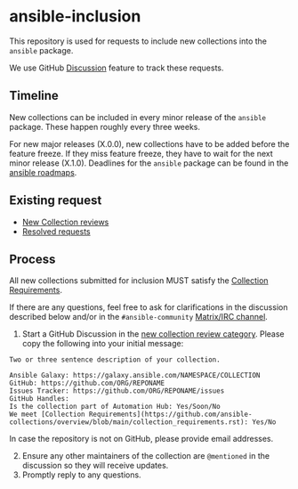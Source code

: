 # ansible-inclusion

This repository is used for requests to include new collections into the `ansible` package.

We use GitHub [Discussion](https://github.com/ansible-collections/ansible-inclusion/discussions) feature to track these requests.

## Timeline

New collections can be included in every minor release of the `ansible` package. These happen roughly every three weeks.

For new major releases (X.0.0), new collections have to be added before the feature freeze. If they miss feature freeze, they have to wait for the next minor release (X.1.0). Deadlines for the `ansible` package can be found in the [ansible roadmaps](https://docs.ansible.com/ansible/devel/roadmap/ansible_roadmap_index.html).

## Existing request

* [New Collection reviews](https://github.com/ansible-collections/ansible-inclusion/discussions/categories/new-collection-reviews)
* [Resolved requests](https://github.com/ansible-collections/ansible-inclusion/discussions/categories/resolved-reviews)

## Process

All new collections submitted for inclusion MUST satisfy the [Collection Requirements](https://github.com/ansible-collections/overview/blob/main/collection_requirements.rst).

If there are any questions, feel free to ask for clarifications in the discussion described below and/or in the `#ansible-community` [Matrix/IRC channel](https://docs.ansible.com/ansible/latest/community/communication.html#real-time-chat).

1. Start a GitHub Discussion in the [new collection review category](https://github.com/ansible-collections/ansible-inclusion/discussions/new?category=new-collection-reviews).  Please copy the following into your initial message:
```
Two or three sentence description of your collection.

Ansible Galaxy: https://galaxy.ansible.com/NAMESPACE/COLLECTION
GitHub: https://github.com/ORG/REPONAME
Issues Tracker: https://github.com/ORG/REPONAME/issues
GitHub Handles: 
Is the collection part of Automation Hub: Yes/Soon/No
We meet [Collection Requirements](https://github.com/ansible-collections/overview/blob/main/collection_requirements.rst): Yes/No
```
In case the repository is not on GitHub, please provide email addresses.

2. Ensure any other maintainers of the collection are `@mentioned` in the discussion so they will receive updates.
3. Promptly reply to any questions.
